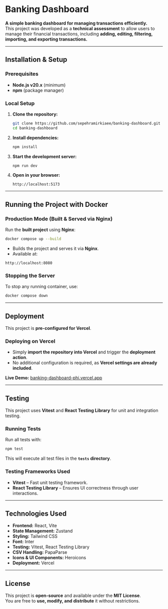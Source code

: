 # Banking Dashboard

**A simple banking dashboard for managing transactions efficiently.**  
This project was developed as a **technical assessment** to allow users to manage their financial transactions, including **adding, editing, filtering, importing, and exporting transactions.**

---

## **Installation & Setup**

### **Prerequisites**
- **Node.js v20.x** (minimum)
- **npm** (package manager)

### **Local Setup**
1. **Clone the repository:**
   ```bash
   git clone https://github.com/sepehramirkiaee/banking-dashboard.git
   cd banking-dashboard
   ```

2. **Install dependencies:**
   ```bash
   npm install
   ```

3. **Start the development server:**
   ```bash
   npm run dev
   ```

4. **Open in your browser:**
   ```
   http://localhost:5173
   ```

---

## **Running the Project with Docker**

### **Production Mode (Built & Served via Nginx)**
Run the **built project** using **Nginx**:
```bash
docker compose up --build
```
- Builds the project and serves it via **Nginx**.
- Available at:
```
http://localhost:8080
```

### **Stopping the Server**
To stop any running container, use:
```bash
docker compose down
```
---

## **Deployment**

This project is **pre-configured for Vercel**.

### **Deploying on Vercel**
- Simply **import the repository into Vercel** and trigger the **deployment action**.
- No additional configuration is required, as **Vercel settings are already included**.

**Live Demo:** [banking-dashboard-phi.vercel.app](https://banking-dashboard-phi.vercel.app)

---

## **Testing**

This project uses **Vitest** and **React Testing Library** for unit and integration testing.

### **Running Tests**
Run all tests with:
```bash
npm test
```
This will execute all test files in the **`tests` directory**.

### **Testing Frameworks Used**
- **Vitest** – Fast unit testing framework.
- **React Testing Library** – Ensures UI correctness through user interactions.

---

## **Technologies Used**
- **Frontend:** React, Vite  
- **State Management:** Zustand  
- **Styling:** Tailwind CSS  
- **Font:** Inter  
- **Testing:** Vitest, React Testing Library  
- **CSV Handling:** PapaParse  
- **Icons & UI Components:** Heroicons  
- **Deployment:** Vercel  

---

## **License**

This project is **open-source** and available under the **MIT License**.  
You are free to **use, modify, and distribute** it without restrictions.
